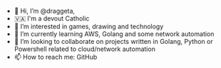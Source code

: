 - 👋 Hi, I’m @draggeta, 
- 🇻🇦 I'm a devout Catholic
- 👀 I’m interested in games, drawing and technology
- 🌱 I’m currently learning AWS, Golang and some network automation
- 💞️ I’m looking to collaborate on projects written in Golang, Python or Powershell related to cloud/network automation
- 📫 How to reach me: GitHub

<!---
draggeta/draggeta is a ✨ special ✨ repository because its `README.md` (this file) appears on your GitHub profile.
You can click the Preview link to take a look at your changes.
--->
